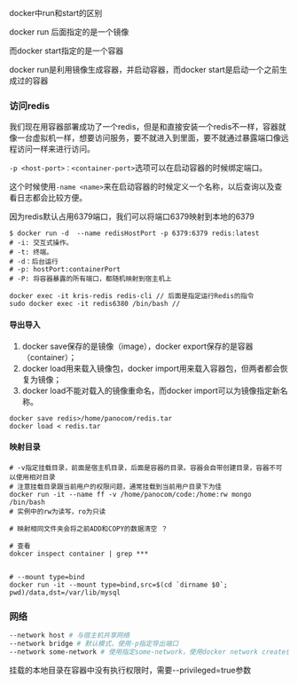 
docker中run和start的区别

docker run 后面指定的是一个镜像

而docker start指定的是一个容器

docker run是利用镜像生成容器，并启动容器，而docker start是启动一个之前生成过的容器





### **访问redis**

我们现在用容器部署成功了一个redis，但是和直接安装一个redis不一样，容器就像一台虚拟机一样，想要访问服务，要不就进入到里面，要不就通过暴露端口像远程访问一样来进行访问。

`-p <host-port>：<container-port>`选项可以在启动容器的时候绑定端口。

这个时候使用`-name <name>`来在启动容器的时候定义一个名称，以后查询以及查看日志都会比较方便。

因为redis默认占用6379端口，我们可以将端口6379映射到本地的6379

```shell
$ docker run -d  --name redisHostPort -p 6379:6379 redis:latest
# -i: 交互式操作。
# -t: 终端。
# -d：后台运行
# -p: hostPort:containerPort
# -P: 将容器暴露的所有端口，都随机映射到宿主机上

```

```shell
docker exec -it kris-redis redis-cli // 后面是指定运行Redis的指令
sudo docker exec -it redis6380 /bin/bash // 
```



#### 导出导入

1. docker save保存的是镜像（image），docker export保存的是容器（container）；
2. docker load用来载入镜像包，docker import用来载入容器包，但两者都会恢复为镜像；
3. docker load不能对载入的镜像重命名，而docker import可以为镜像指定新名称。

```shell
docker save redis>/home/panocom/redis.tar
docker load < redis.tar
```
 


#### 映射目录

```shell
# -v指定挂载目录，前面是宿主机目录，后面是容器的目录。容器会自带创建目录，容器不可以使用相对目录
# 注意挂载目录跟当前用户的权限问题，通常挂载到当前用户目录下为佳
docker run -it --name ff -v /home/panocom/code:/home:rw mongo /bin/bash
# 实例中的rw为读写，ro为只读

# 映射相同文件夹会将之前ADD和COPY的数据清空 ？

# 查看
dokcer inspect container | grep ***


# --mount type=bind
docker run -it --mount type=bind,src=$(cd `dirname $0`; pwd)/data,dst=/var/lib/mysql
```



### 网络

```dockerfile
--network host # 与宿主机共享网络
--network bridge # 默认模式，使用-p指定导出端口
--network some-network # 使用指定some-network，使用docker network create创建。当有多个独立的container之间需要彼此访问时，推荐使用自建bridge网络
```



挂载的本地目录在容器中没有执行权限时，需要--privileged=true参数
